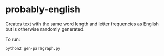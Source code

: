 # probably-english

Creates text with the same word length and letter frequencies as English but is otherwise randomly generated.

To run:
```
python2 gen-paragraph.py
``` 

